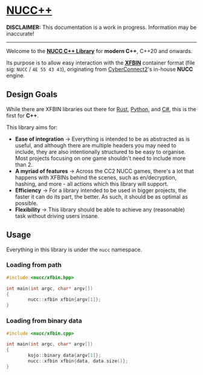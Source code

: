 # [NUCC++](https://github.com/KojoBailey/nucc-cpp-library/)
**DISCLAIMER:** This documentation is a work in progress. Information may be inaccurate!

---

Welcome to the **[NUCC C++ Library](https://github.com/KojoBailey/nucc-cpp-library/)** for **modern C++**, C++20 and onwards.

Its purpose is to allow easy interaction with the [**XFBIN**](https://jojomodding.miraheze.org/wiki/XFBIN) container format (file sig: `NUCC` / `4E 55 43 43`), originating from [CyberConnect2](https://jojomodding.miraheze.org/wiki/CyberConnect2)'s in-house **NUCC** engine. 

<!-- ## Contributing
Although I intend to work on this library myself for the most part, largely for my own learning and development as a programmer, **help and feedback** is much appreciated - granted it's constructive!

More importantly though, the best way to contribute to this project by expanding its support of the various `nuccChunkBinary` formats for the various different games that use them. I'll release more info about this as the library's basic functionality nears completion. -->

## Design Goals
While there are XFBIN libraries out there for [Rust](https://github.com/SutandoTsukai181/xfbin-lib-rs), [Python](https://github.com/SutandoTsukai181/xfbin_lib), and [C#](https://github.com/TheLeonX/XFBIN_LIB), this is the first for **C++**.

This library aims for:
- **Ease of integration** → Everything is intended to be as abstracted as is useful, and although there are multiple headers you may need to include, they are also intentionally structured to be easy to organise. Most projects focusing on one game shouldn't need to include more than 2.
- **A myriad of features** → Across the CC2 NUCC games, there's a lot that happens with XFBINs behind the scenes, such as en/decryption, hashing, and more - all actions which this library will support.
- **Efficiency** → For a library intended to be used in bigger projects, the faster it can do its part, the better. As such, it should be as optimal as possible.
- **Flexibility** → This library should be able to achieve any (reasonable) task without driving users insane.

<!-- ## Features
Below is a list of all the things this library **can already** do...
- Load XFBIN files by path and deserialise them into an `XFBIN` class.
- Access deserialised NUCC data for `nuccChunkPage` and `nuccChunkBinary`.
- Serialise XFBIN files from scratch or otherwise.

... and here is a list of things **to-be-added** in the near future:
- More chunk support, eventually adding for them all.
- CRC32 hashing, used in the CC2 games for various things.
- Encryption and decryption.
- And much more... -->

## Usage
Everything in this library is under the `nucc` namespace.

### Loading from path
```cpp
#include <nucc/xfbin.hpp>

int main(int argc, char* argv[])
{
        nucc::xfbin xfbin{argv[1]};
}
```

### Loading from binary data
```cpp
#include <nucc/xfbin.cpp>

int main(int argc, char* argv[])
{
        kojo::binary data{argv[1]};
        nucc::xfbin xfbin{data, data.size()};
}
```